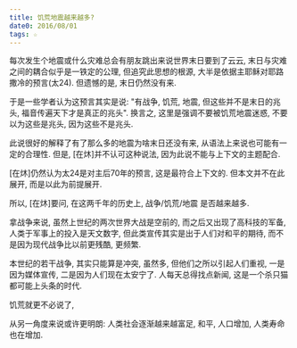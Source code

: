 ```yaml
---
title: 饥荒地震越来越多?
date0: 2016/08/01
tags: ☆
---
```


每次发生个地震或什么灾难总会有朋友跳出来说世界末日要到了云云, 末日与灾难之间的耦合似乎是一铁定的公理, 但追究此思想的根源, 大半是依据主耶稣对耶路撒冷的预言(太24). 但遗憾的是, 末日仍然没有来.

于是一些学者认为这预言其实是说: "有战争, 饥荒, 地震, 但这些并不是末日的兆头, 福音传遍天下才是真正的兆头". 换言之, 这里是强调不要被饥荒地震迷惑, 不要以为这些是兆头, 因为这些不是兆头.

此说很好的解释了有了那么多的地震为啥末日还没有来, 从语法上来说也可能有一定的合理性. 但是, [在炑]并不认可这种说法, 因为此说不能与上下文的主题配合.

[在炑]仍然认为太24是对主后70年的预言, 这是最符合上下文的. 但本文并不在此展开, 而是以此为前提展开.

所以, [在炑]要问, 在这两千年的历史上, 战争/饥荒/地震 是否越来越多.

拿战争来说, 虽然上世纪的两次世界大战是空前的, 而之后又出现了高科技的军备, 人类于军事上的投入是天文数字, 但此类宣传其实是出于人们对和平的期待, 而不是因为现代战争比以前更残酷, 更频繁.

本世纪的若干战争, 其实只能算是冲突, 虽然多, 但他们之所以引起人们重视, 一是因为媒体宣传, 二是因为人们现在太安宁了. 人每天总得找点新闻, 这是一个杀只猫都可能上头条的时代.

饥荒就更不必说了,


从另一角度来说或许更明朗: 人类社会逐渐越来越富足, 和平, 人口增加, 人类寿命也在增加.
